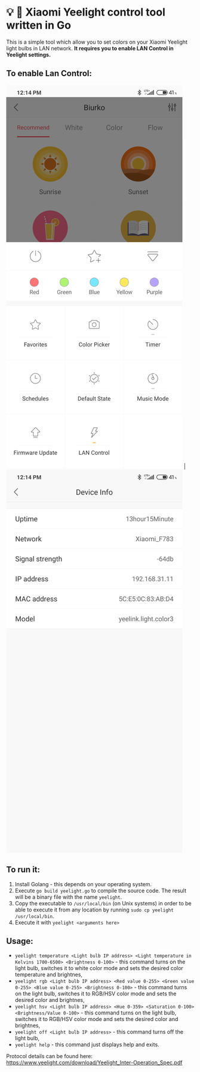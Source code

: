 # 💡 🌈 Xiaomi Yeelight control tool written in Go

This is a simple tool which allow you to set colors on your Xiaomi Yeelight light bulbs in LAN network. **It requires you to enable LAN Control in Yeelight settings.**

To enable Lan Control:
----------------------

![LAN Control](img1.jpg) | ![IP address](img2.jpg)

To run it:
----------
1. Install Golang - this depends on your operating system.
2. Execute `go build yeelight.go` to compile the source code. The result will be a binary file with the name `yeelight`.
3. Copy the executable to `/usr/local/bin` (on Unix systems) in order to be able to execute it from any location by running `sudo cp yeelight /usr/local/bin`.
4. Execute it with `yeelight <arguments here>`

Usage:
------
* `yeelight temperature <Light bulb IP address> <Light temperature in Kelvins 1700-6500> <Brightness 0-100>` - this command turns on the light bulb, switches it to white color mode and sets the desired color temperature and brightnes,
* `yeelight rgb <Light bulb IP address> <Red value 0-255> <Green value 0-255> <Blue value 0-255> <Brightness 0-100>` - this command turns on the light bulb, switches it to RGB/HSV color mode and sets the desired color and brightnes,
* `yeelight hsv <Light bulb IP address> <Hue 0-359> <Saturation 0-100> <Brightness/Value 0-100>` - this command turns on the light bulb, switches it to RGB/HSV color mode and sets the desired color and brightnes,
* `yeelight off <Light bulb IP address>` - this command turns off the light bulb,
* `yeelight help` - this command just displays help and exits.

Protocol details can be found here: https://www.yeelight.com/download/Yeelight_Inter-Operation_Spec.pdf
